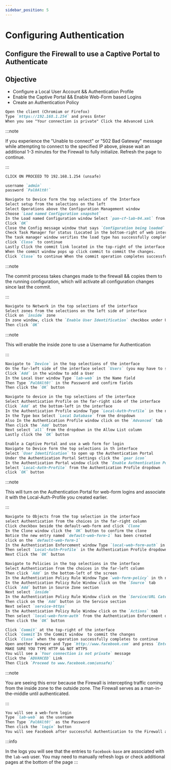 ```yaml
---
sidebar_position: 5
---
```


# Configuring Authentication

## Configure the Firewall to use a Captive Portal to Authenticate

## Objective
- Configure a Local User Account && Authentication Profile
- Enable the Captive Portal && Enable Web-Form based Logins
- Create an Authentication Policy

```md title="Load Lab Configuration"
Open the client (Chromium or Firefox)
Type `https://192.168.1.254` and press Enter
When you see "Your connection is private" Click the Advanced Link
```

:::note

If you experience the "Unable to connect" or "502 Bad Gateway" message while attempting to connect to the specified IP above, please wait an additional 1-3 minutes for the Firewall to fully initialize. Refresh the page to continue.

:::

```md
CLICK ON PROCEED TO 192.168.1.254 (unsafe)
```

```md title="Login to the Firewall web Interface"
username `admin`
password `Pal0Alt0!`
```

```md title="Configuration Management"
Navigate to Device form the top selections of the Interface
Select setup from the selections on the left 
Select Operations above the Configuration Management window
Choose `Load named Configuration snapshot`
In the Load named Configuration window Select `pan-cf-lab-04.xml` from the dropdown
Click `OK`
Close the Config message window that says `Configuration being loaded`
Check Task Manager for status (Located in the bottom-right of web interface)
The task manager window verifies the load type has successfully completed
click `Close` to continue
Lastly Click the commit link located in the top-right of the interface
When the commit window pops up click commit to commit the changes.
Click `Close` to continue When the commit operation completes successfully 
```

:::note

The commit process takes changes made to the firewall && copies them to the running configuration, which will activate all configuration changes since last the commit.

:::

```md title="Configure a Local User Account && Authentication Profile"
Navigate to Network in the top selections of the interface
Select zones from the selections on the left side of interface
Click on `inside` zone
In zone window, click the `Enable User Identification` checkbox under User Identification ACL
Then click `OK`
```

:::note

This will enable the inside zone to use a Username for Authentication

:::


```md
Navigate to `Device` in the top selections of the interface
On the far-left side of the interface select `Users` (you may have to scroll down)
Click `Add` in the window to add a User
In the Local User window Type `lab-web` in the Name field
Then Type `Pal0Alt0!` in the Password and confirm fields
Then click the `OK` button
```

```md
Navigate to device in the top selections of the interface
Select Authentication Profile on the far-right side of the interface
Click `Add` at the bottom-left in the interface 
In the Authentication Profile window Type `Local-Auth-Profile` in the name field
In the Type box Select `Local Database` from the dropdown
Also In the Authentication Profile window click on the `Advanced` tab
Then click the `Add` button
Next select `all` from the dropdown in the Allow List column
Lastly click the `OK` button
```

```md title="Enable the Authentication Portal && Enable Web-Form based Logins"
Enable a Captive Portal and use a web form for login
Navigate to Device form the top selections in th interface
Select `User Identification` to open up the Authentication Portal
Under the Authentication Portal Settings click the `gear icon`
In the Authentication Portal window click the `Enable Authentication Portal` checkbox
Select `Local-Auth-Profile` from the Authentication Profile dropdown
click `OK` button
```

:::note

This will turn on the Authentication Portal for web-form logins and associate it with the Local-Auth-Profile you created earlier.

:::

```md
Navigate to Objects from the top selection in the interface
select Authentication from the choices in the far-right column
Click checkbox beside the default-web-form and click `Clone`
In the Clone window click the `OK` button to confirm the clone
Notice the new entry named `default-web-form-1` has been created
click on the `default-web-form-1`
In the Authentication Enforcement window Type `local-web-form-auth` in the Name field
Then select `Local-Auth-Profile` in the Authentication Profile dropdown
Next Click the `OK` button
```


```md title="Create an Authentication Policy"
Navigate to Policies in the top selections in the interface
Select Authentication from the choices in the far-left column
Then click `Add` in the bottom-left of the screen
In the Authentication Policy Rule Window Type `web-form-policy` in th name field
In the Authentication Policy Rule Window click on the `Source` tab
Click `Add` button in Source Zone section
Next select `inside`
In the Authentication Policy Rule Window click on the `Service/URL Category` tab
Then click on the `Add` button in the Service section
Next select `service-https`
In the Authentication Policy Rule Window click on the `Actions` tab
Then select `local-web-form-auth` from the Authentication Enforcement dropdown
Then click the `OK` button
```


```md title="Commit && Test Authentication Policy"
Click `Commit` at the top-right of the interface
Click `Commit`In the Commit window  to commit the changes
Click `Close` when the operation successfully completes to continue
Open another Browser and Type `http://www.facebook.com` and press `Enter`
MAKE SURE YOU TYPE HTTP && NOT HTTPS
You will see a `Your connection is not private` message
Click the `ADVANCED` Link
Then Click `Proceed to www.facebook.com(unsafe)`
```

:::note

You are seeing this error because the Firewall is intercepting traffic coming from the inside zone to the outside zone. The Firewall serves as a man-in-the-middle until authenticated.

:::


```md
You will see a web-form login
Type `lab-web` as the username
Then Type `Pal0Alt0!` as the Password
Then click the `login` button
You will see Facebook after successful Authentication to the Firewall as `lab-web`
```

:::info

In the logs you will see that the entries to `facebook-base` are associated with the `lab-web` user. You may need to manually refresh logs or check additional pages at the bottom of the page
:::








